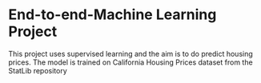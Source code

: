 # End-to-end-Machine Learning Project
This project uses supervised learning  and the aim is to do predict housing prices.
The model is trained on California Housing Prices dataset from the StatLib repository
